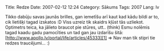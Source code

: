 Title: Redze
Date: 2007-02-12 12:24
Category: Sākums
Tags: 2007
Lang: lv

Tikko dabūju savas jaunās brilles, gan iemetīšu arī kaut kad kādu bildi ar to, cik lietišķi tagad izskatos :D Viss uzreiz tik skaidrs kļūst tās uzliekot. Optimetrs teica, ka jālieto braucot pie stūres, utt.. (think) Esmu nolēmis tagad kaadu gadu pamocīties un tad gan jau izdarīšu šitā: [http://www.apollo.lv/portal/life/articles/45333][1]  =&gt; Nav man tik stipri tie redzes traucējumi... :)

  [1]: http://www.apollo.lv/portal/life/articles/45333
